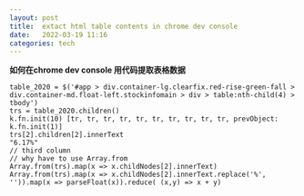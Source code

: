 ```yaml
---
layout: post
title:  extact html table contents in chrome dev console 
date:   2022-03-19 11:16 
categories: tech
---
```

<p>
</p>
<p>
</p>
<p>
  <strong>如何在chrome dev console 用代码提取表格数据</strong>
</p>
<pre>
<code>table_2020 = $('#app > div.container-lg.clearfix.red-rise-green-fall > div.container-md.float-left.stockinfomain > div > table:nth-child(4) > tbody')
trs = table_2020.children()
k.fn.init(10) [tr, tr, tr, tr, tr, tr, tr, tr, tr, tr, prevObject: k.fn.init(1)]
trs[2].children[2].innerText
"6.17%"
// third column
// why have to use Array.from
Array.from(trs).map(x => x.childNodes[2].innerText)
Array.from(trs).map(x => x.childNodes[2].innerText.replace('%', '')).map(x => parseFloat(x)).reduce( (x,y) => x + y)</code>
</pre>
<p>
</p>
